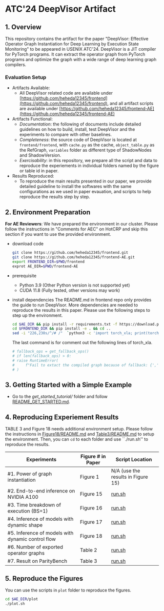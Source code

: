 # ATC'24 DeepVisor Artifact

## 1. Overview
This repository contains the artifact for the paper "DeepVisor: Effective Operator Graph Instantiation for Deep Learning by Execution State Monitoring" to be appeared in USENIX ATC'24. DeepVisor is a JIT compiler for PyTorch programs. It can extract the operator graph from PyTorch programs and optimize the graph with a wide range of deep learning graph compilers.

### Evaluation Setup
* Artifacts Available:
    * All DeepVisor related code are available under [https://github.com/heheda12345/frontend](https://github.com/heheda12345/frontend), and all artifact scripts are available under [https://github.com/heheda12345/frontend-AE](https://github.com/heheda12345/frontend-AE)
* Artifacts Functional:
    * *Documentation*: the following of documents include detailed guidelines on how to build, install, test DeepVisor and the experiments to compare with other baselines.
    * *Completeness*: the source code of DeepVisor is located at ``frontend/frontend``, with `cache.py` as the cache, `object_table.py` as the RefGraph, `variables` folder as different type of ShadowNodes and ShadowVersion. 
    * *Exercisability*: in this repository, we prepare all the script and data to reproduce the experiements in individual folders named by the figure or table id in paper.
* Results Reproduced:
    * To reproduce the main results presented in our paper, we provide detailed guideline to install the softwares with the same configurations as we used in paper evauation, and scripts to help reproduce the results step by step.


## 2. Environment Preparation

**For AE Reviewers**:
We have prepared the environment in our cluster. Please follow the instructions in "Comments for AEC" on HotCRP and skip this section if you want to use the provided environment. 

* download code
    ```bash
    git clone https://github.com/heheda12345/frontend.git
    git clone https://github.com/heheda12345/frontend-AE.git
    export FRONTEND_DIR=$PWD/frontend
    exprot AE_DIR=$PWD/frontend-AE
    ```

* prerequisite
    * Python 3.9 (Other Python version is not supported yet)
    * CUDA 11.8 (Fully tested, other versions may work)

* install dependencies
The README.md in frontend repo only provides the guide to run DeepVisor. More dependencies are needed to reproduce the results in this paper. Please use the following steps to step up the environment.

    ```bash
    cd $AE_DIR && pip install -r requirements.txt -f https://download.pytorch.org/whl/torch_stable.html && cd ..
    cd $FRONTEND_DIR && pip install -e . && cd ..
    sed -i "226,230s/^/# /"  `python3 -c 'import torch_xla; print(torch_xla.__path__[0])'`/core/dynamo_bridge.py
    ```

    The last command is for comment out the following lines of torch_xla.
    ```python
    # fallback_ops = get_fallback_ops()
    # if len(fallback_ops) > 0:
    # raise RuntimeError(
    #     f"Fail to extact the compiled graph because of fallback: {','.join(fallback_ops)}"
    # )
    ```

## 3. Getting Started with a Simple Example
* Go to the *get_started_tutorial/* folder and follow [README_GET_STARTED.md](get_started_tutorial/README.md).

## 4. Reproducing Experiement Results

TABLE 3 and Figure 18 needs additional environment setup. Please follow the instructions in [Figure18/README.md](Figure18/README.md) and [Table3/README.md](Table3/README.md) to setup the environment. Then, you can ``cd`` to each folder and use ``./run.sh'' to reproduce the results.

| Experiments   | Figure # in Paper |  Script Location |
| -----------     | -----------  |  ----------- |
| #1. Power of graph instantiation | Figure 1 | N/A (use the results in Figure 15) |
| #2. End-to-end inference on NVIDIA A100 | Figure 15 | [run.sh](Figure15/run.sh) |
| #3. Time breakdown of execution (BS=1) | Figure 16 | [run.sh](Figure16/run.sh) |
| #4. Inference of models with dynamic shape | Figure 17 | [run.sh](Figure17/run.sh) |
| #5. Inference of models with dynamic control flow | Figure 18 | [run.sh](Figure18/run.sh) |
| #6. Number of exported operator graphs | Table 2 | [run.sh](Table2/run.sh) |
| #7. Result on ParityBench | Table 3 | [run.sh](Table3/run.sh) |

## 5. Reproduce the Figures
You can use the scripts in ``plot`` folder to reproduce the figures.

```bash
cd $AE_DIR/plot
./plot.sh
```